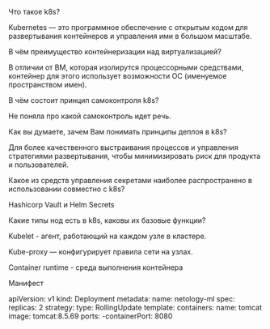 Что такое k8s?

Kubernetes — это программное обеспечение с открытым кодом для развертывания контейнеров и управления ими в большом масштабе.


В чём преимущество контейнеризации над виртуализацией?

В отличии от ВМ, которая изолирутся процессорными средствами, контейнер для этого использует возможности ОС (именуемое пространством имен).


В чём состоит принцип самоконтроля k8s?

Не поняла про какой самоконтроль идет речь.


Как вы думаете, зачем Вам понимать принципы деплоя в k8s? 

Для более качественного выстраивания процессов и управления стратегиями развертывания, чтобы минимизировать риск для продукта и пользователей.


Какое из средств управления секретами наиболее распространено в использовании совместно с k8s?

Hashicorp Vault и Helm Secrets


Какие типы нод есть в k8s, каковы их базовые функции?

Kubelet - агент, работающий на каждом узле в кластере.

Kube-proxy — конфигурирует правила сети на узлах.

Container runtime - cреда выполнения контейнера



Манифест 

apiVersion: v1
kind: Deployment
metadata:
	name: netology-ml
spec:
 	replicas: 2
 	strategy:
		type: RollingUpdate
	template:
		containers:
			name: tomcat
			image: tomcat:8.5.69
			ports:
				-containerPort: 8080



 


